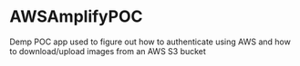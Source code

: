 # AWSAmplifyPOC
Demp POC app used to figure out how to authenticate using AWS and how to download/upload images from an AWS S3 bucket
